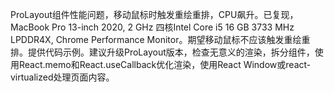 ProLayout组件性能问题，移动鼠标时触发重绘重排，CPU飙升。已复现，MacBook Pro 13-inch 2020, 2 GHz 四核Intel Core i5 16 GB 3733 MHz LPDDR4X, Chrome Performance Monitor。期望移动鼠标不应该触发重绘重排。提供代码示例。建议升级ProLayout版本，检查无意义的渲染，拆分组件，使用React.memo和React.useCallback优化渲染，使用React Window或react-virtualized处理页面内容。
